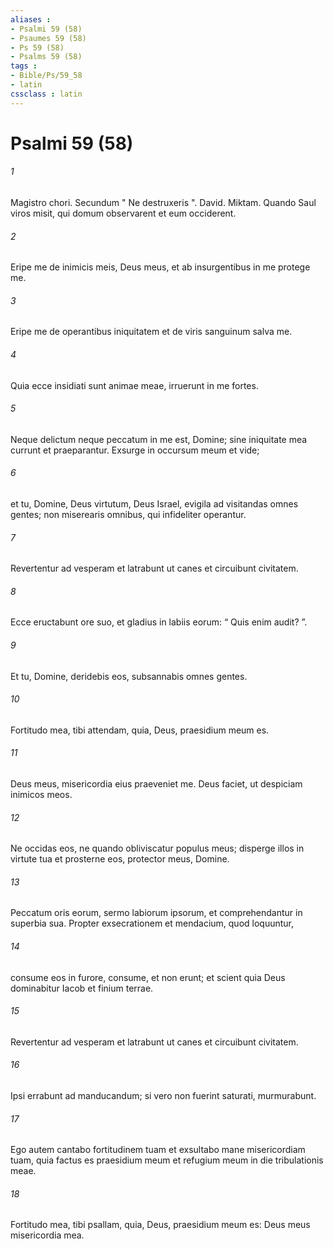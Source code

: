 ```yaml
---
aliases : 
- Psalmi 59 (58)
- Psaumes 59 (58)
- Ps 59 (58)
- Psalms 59 (58)
tags : 
- Bible/Ps/59_58
- latin
cssclass : latin
---
```


# Psalmi 59 (58)

###### 1
Magistro chori. Secundum " Ne destruxeris ". David. Miktam. Quando Saul viros misit, qui domum observarent et eum occiderent.
###### 2
Eripe me de inimicis meis, Deus meus, et ab insurgentibus in me protege me.
###### 3
Eripe me de operantibus iniquitatem et de viris sanguinum salva me.
###### 4
Quia ecce insidiati sunt animae meae, irruerunt in me fortes.
###### 5
Neque delictum neque peccatum in me est, Domine; sine iniquitate mea currunt et praeparantur. Exsurge in occursum meum et vide;
###### 6
et tu, Domine, Deus virtutum, Deus Israel, evigila ad visitandas omnes gentes; non miserearis omnibus, qui infideliter operantur.
###### 7
Revertentur ad vesperam et latrabunt ut canes et circuibunt civitatem.
###### 8
Ecce eructabunt ore suo, et gladius in labiis eorum: “ Quis enim audit? ”.
###### 9
Et tu, Domine, deridebis eos, subsannabis omnes gentes.
###### 10
Fortitudo mea, tibi attendam, quia, Deus, praesidium meum es.
###### 11
Deus meus, misericordia eius praeveniet me. Deus faciet, ut despiciam inimicos meos.
###### 12
Ne occidas eos, ne quando obliviscatur populus meus; disperge illos in virtute tua et prosterne eos, protector meus, Domine.
###### 13
Peccatum oris eorum, sermo labiorum ipsorum, et comprehendantur in superbia sua. Propter exsecrationem et mendacium, quod loquuntur,
###### 14
consume eos in furore, consume, et non erunt; et scient quia Deus dominabitur Iacob et finium terrae.
###### 15
Revertentur ad vesperam et latrabunt ut canes et circuibunt civitatem.
###### 16
Ipsi errabunt ad manducandum; si vero non fuerint saturati, murmurabunt.
###### 17
Ego autem cantabo fortitudinem tuam et exsultabo mane misericordiam tuam, quia factus es praesidium meum et refugium meum in die tribulationis meae.
###### 18
Fortitudo mea, tibi psallam, quia, Deus, praesidium meum es: Deus meus misericordia mea.
